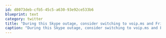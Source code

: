 ```yaml
---
id: d8073deb-cfb5-45c5-a630-93e92ce533b6
blueprint: text
category: twitter
title: "During this Skype outage, consider switching to voip.ms and Fring (or any other SIP client).  I've been very happy with service"
caption: "During this Skype outage, consider switching to voip.ms and Fring (or any other SIP client).  I've been very happy with service"
---
```

